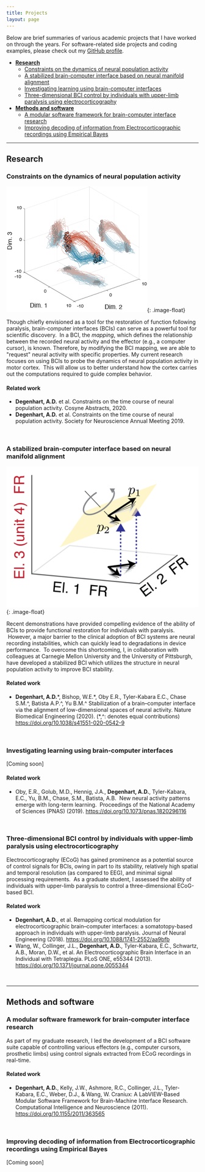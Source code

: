 ```yaml
---
title: Projects
layout: page
---
```


<style type="text/css">
.image-float {
  display: block;
  margin-left: 15px;
  margin-right: 15px;
  margin-top: 15px;
  margin-bottom: 15px;
  width: 300px;
  float: right;
}
</style>

Below are brief summaries of various academic projects that I have worked on through the years.  For software-related side projects and coding examples, please check out my [GitHub profile](https://github.com/alandegenhart).

- [**Research**](#research)
	- [Constraints on the dynamics of neural population activity](#constraints-on-the-dynamics-of-neural-population-activity)
	- [A stabilized brain-computer interface based on neural manifold alignment](#a-stabilized-brain-computer-interface-based-on-neural-manifold-alignment)
	- [Investigating learning using brain-computer interfaces](#investigating-learning-using-brain-computer-interfaces)
	- [Three-dimensional BCI control by individuals with upper-limb paralysis using electrocorticography](#three-dimensional-bci-control-by-individuals-with-upper-limb-paralysis-using-electrocorticography)
- [**Methods and software**](#methods-and-software)
	- [A modular software framework for brain-computer interface research](#a-modular-software-framework-for-brain-computer-interface-research)
	- [Improving decoding of information from Electrocorticographic recordings using Empirical Bayes](#improving-decoding-of-information-from-electrocorticographic-recordings-using-empirical-bayes)

---

## Research

### Constraints on the dynamics of neural population activity

![Asymmetry](/assets/EL_IntRotProj.png){: .image-float}

Though chiefly envisioned as a tool for the restoration of function following paralysis, brain-computer interfaces (BCIs) can serve as a powerful tool for scientific discovery.  In a BCI, the *mapping*, which defines the relationship between the recorded neural activity and the effector (e.g., a computer cursor), is known. Therefore, by modifying the BCI mapping, we are able to "request" neural activity with specific properties.  My current research focuses on using BCIs to probe the dynamics of neural population activity in motor cortex.  This will allow us to better understand how the cortex carries out the computations required to guide complex behavior.

#### Related work
- **Degenhart, A.D.** et al. Constraints on the time course of neural population activity. Cosyne Abstracts, 2020.
- **Degenhart, A.D.** et al. Constraints on the time course of neural population activity. Society for Neuroscience Annual Meeting 2019.

<br>

### A stabilized brain-computer interface based on neural manifold alignment

![Asymmetry](/assets/StabilizedBCI_Align.png){: .image-float}

Recent demonstrations have provided compelling evidence of the ability of BCIs to provide functional restoration for individuals with paralysis.  However, a major barrier to the clinical adoption of BCI systems are neural recording instabilities, which can quickly lead to degradations in device performance.  To overcome this shortcoming, I, in collaboration with colleagues at Carnegie Mellon University and the University of Pittsburgh, have developed a stabilized BCI which utilizes the structure in neural population activity to improve BCI stability.

#### Related work
- **Degenhart, A.D.**\*, Bishop, W.E.\*, Oby E.R., Tyler-Kabara E.C., Chase S.M.^, Batista A.P.^, Yu B.M.^ Stabilization of a brain–computer interface via the alignment of low-dimensional spaces of neural activity. Nature Biomedical Engineering (2020). (\*,^: denotes equal contributions) <https://doi.org/10.1038/s41551-020-0542-9>

<br>

### Investigating learning using brain-computer interfaces

[Coming soon]

#### Related work
- Oby, E.R., Golub, M.D., Hennig, J.A., **Degenhart, A.D.**, Tyler-Kabara, E.C., Yu, B.M., Chase, S.M., Batista, A.B.  New neural activity patterns emerge with long-term learning.  Proceedings of the National Academy of Sciences (PNAS) (2019). <https://doi.org/10.1073/pnas.1820296116>

<br>

### Three-dimensional BCI control by individuals with upper-limb paralysis using electrocorticography

Electrocorticography (ECoG) has gained prominence as a potential source of control signals for BCIs, owing in part to its stability, relatively high spatial and temporal resolution (as compared to EEG), and minimal signal processing requirements.  As a graduate student, I assessed the ability of individuals with upper-limb paralysis to control a three-dimensional ECoG-based BCI.

#### Related work
- **Degenhart, A.D.**, et al. Remapping cortical modulation for electrocorticographic brain–computer interfaces: a somatotopy-based approach in individuals with upper-limb paralysis. Journal of Neural Engineering (2018). <https://doi.org/10.1088/1741-2552/aa9bfb>
- Wang, W., Collinger, J.L., **Degenhart, A.D.**, Tyler-Kabara, E.C., Schwartz, A.B., Moran, D.W., et al. An Electrocorticographic Brain Interface in an Individual with Tetraplegia. PLoS ONE, e55344 (2013). <https://doi.org/10.1371/journal.pone.0055344>

<br>

---  

## Methods and software

### A modular software framework for brain-computer interface research

As part of my graduate research, I led the development of a BCI software suite capable of controlling various effectors (e.g., computer cursors, prosthetic limbs) using control signals extracted from ECoG recordings in real-time.

#### Related work
- **Degenhart, A.D.**, Kelly, J.W., Ashmore, R.C., Collinger, J.L., Tyler-Kabara, E.C., Weber, D.J., & Wang, W. Craniux: A LabVIEW-Based Modular Software Framework for Brain-Machine Interface Research. Computational Intelligence and Neuroscience (2011). <https://doi.org/10.1155/2011/363565>

<br>

### Improving decoding of information from Electrocorticographic recordings using Empirical Bayes

[Coming soon]

